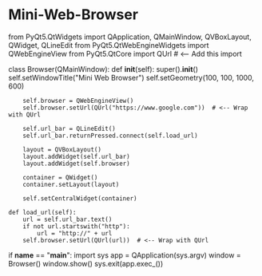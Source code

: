 # Mini-Web-Browser
from PyQt5.QtWidgets import QApplication, QMainWindow, QVBoxLayout, QWidget, QLineEdit
from PyQt5.QtWebEngineWidgets import QWebEngineView
from PyQt5.QtCore import QUrl  # <-- Add this import

class Browser(QMainWindow):
    def __init__(self):
        super().__init__()
        self.setWindowTitle("Mini Web Browser")
        self.setGeometry(100, 100, 1000, 600)

        self.browser = QWebEngineView()
        self.browser.setUrl(QUrl("https://www.google.com"))  # <-- Wrap with QUrl

        self.url_bar = QLineEdit()
        self.url_bar.returnPressed.connect(self.load_url)

        layout = QVBoxLayout()
        layout.addWidget(self.url_bar)
        layout.addWidget(self.browser)

        container = QWidget()
        container.setLayout(layout)

        self.setCentralWidget(container)

    def load_url(self):
        url = self.url_bar.text()
        if not url.startswith("http"):
            url = "http://" + url
        self.browser.setUrl(QUrl(url))  # <-- Wrap with QUrl

if __name__ == "__main__":
    import sys
    app = QApplication(sys.argv)
    window = Browser()
    window.show()
    sys.exit(app.exec_())
